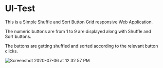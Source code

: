 # UI-Test

This is a Simple Shuffle and Sort Button Grid responsive Web Application.

The numeric buttons are from 1 to 9 are displayed along with Shuffle and Sort buttons.

The buttons are getting shuffled and sorted according to the relevant button clicks.

![Screenshot 2020-07-06 at 12 32 57 PM](https://user-images.githubusercontent.com/12800370/86570902-49a47f80-bf8e-11ea-9dd9-b5b917af9e38.png)
